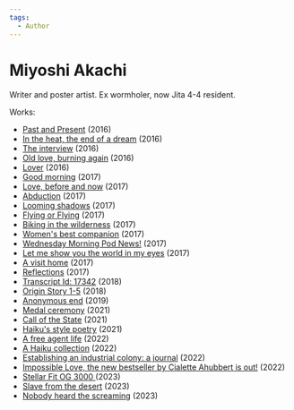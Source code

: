 ```yaml
---
tags:
  - Author
---
```


# Miyoshi Akachi
Writer and poster artist. Ex wormholer, now Jita 4-4 resident.

Works:

- [Past and Present](./pastandpresent.md) (2016)
- [In the heat, the end of a dream](./intheheattheendofadream.md) (2016)
- [The interview](./theinterview.md) (2016)
- [Old love, burning again](./oldloveburningagain.md) (2016)
- [Lover](./lover.md) (2016)
- [Good morning](./goodmorning.md) (2017)
- [Love, before and now](./lovebeforeandnow.md) (2017)
- [Abduction](./abduction.md) (2017)
- [Looming shadows](./loomingshadows.md) (2017)
- [Flying or Flying](./flyingorflying.md) (2017)
- [Biking in the wilderness](./bikinginthewilderness.md) (2017)
- [Women's best companion](./womensbestcompanion.md) (2017)
- [Wednesday Morning Pod News!](./wednesdaymorningpodnews.md) (2017)
- [Let me show you the world in my eyes](./letmeshowyoutheworldinmyeyes.md) (2017)
- [A visit home](./avisithome.md) (2017)
- [Reflections](./reflections.md) (2017)
- [Transcript Id: 17342](./transcriptid17342.md) (2018)
- [Origin Story 1-5](./originstory.md) (2018)
- [Anonymous end](./anonymousend.md) (2019)
- [Medal ceremony](./medalceremony.md) (2021)
- [Call of the State](./callofthestate.md) (2021)
- [Haiku's style poetry](./haikusstylepoetry.md) (2021)
- [A free agent life](./afreeagentlife.md) (2022)
- [A Haiku collection](./ahaikucollection.md) (2022)
- [Establishing an industrial colony: a journal](./establishinganindustrialcolonyajournal.md) (2022)
- [Impossible Love, the new bestseller by Cialette Ahubbert is out!](./impossiblelove.md) (2022)
- [Stellar Fit OG 3000 ](./stellarfitog3000.md) (2023)
- [Slave from the desert](./slavefromthedesert.md) (2023)
- [Nobody heard the screaming](./nobodyheardthescreaming.md) (2023)

